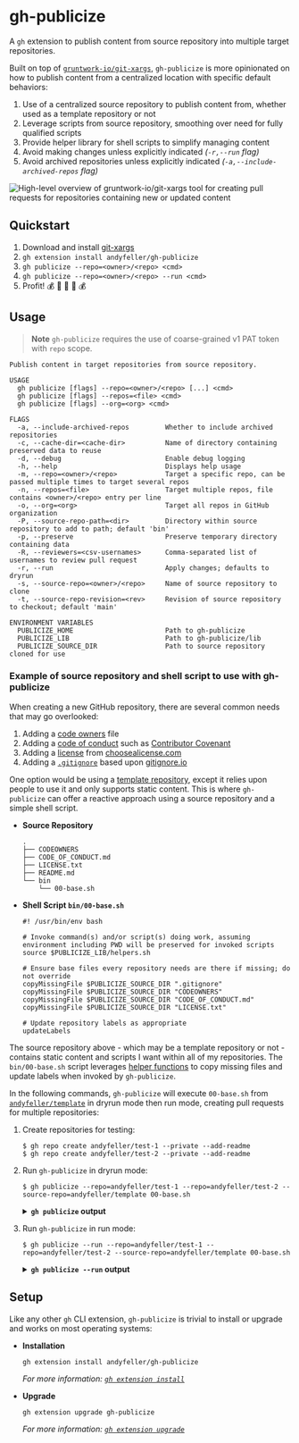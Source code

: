 # gh-publicize

A `gh` extension to publish content from source repository into multiple target repositories.

Built on top of [`gruntwork-io/git-xargs`](https://github.com/gruntwork-io/git-xargs/), `gh-publicize` is more
opinionated on how to publish content from a centralized location with specific default behaviors:

1. Use of a centralized source repository to publish content from, whether used as a template repository or not
1. Leverage scripts from source repository, smoothing over need for fully qualified scripts
1. Provide helper library for shell scripts to simplify managing content
1. Avoid making changes unless explicitly indicated _(`-r,--run` flag)_
1. Avoid archived repositories unless explicitly indicated _(`-a,--include-archived-repos` flag)_

![High-level overview of gruntwork-io/git-xargs tool for creating pull requests for repositories containing new or updated content](https://github.com/gruntwork-io/git-xargs/raw/master/docs/git-xargs-banner.png)

## Quickstart

1. Download and install [git-xargs](https://github.com/gruntwork-io/git-xargs/)
1. `gh extension install andyfeller/gh-publicize`
1. `gh publicize --repo=<owner>/<repo> <cmd>`
1. `gh publicize --repo=<owner>/<repo> --run <cmd>`
1. Profit! :moneybag: :money_with_wings: :money_mouth_face: :money_with_wings: :moneybag:

## Usage

> **Note**
> `gh-publicize` requires the use of coarse-grained v1 PAT token with `repo` scope.

```shell
Publish content in target repositories from source repository.

USAGE
  gh publicize [flags] --repo=<owner>/<repo> [...] <cmd>
  gh publicize [flags] --repos=<file> <cmd>
  gh publicize [flags] --org=<org> <cmd>

FLAGS
  -a, --include-archived-repos         Whether to include archived repositories
  -c, --cache-dir=<cache-dir>          Name of directory containing preserved data to reuse
  -d, --debug                          Enable debug logging
  -h, --help                           Displays help usage
  -m, --repo=<owner>/<repo>            Target a specific repo, can be passed multiple times to target several repos
  -n, --repos=<file>                   Target multiple repos, file contains <owner>/<repo> entry per line
  -o, --org=<org>                      Target all repos in GitHub organization
  -P, --source-repo-path=<dir>         Directory within source repository to add to path; default 'bin'
  -p, --preserve                       Preserve temporary directory containing data
  -R, --reviewers=<csv-usernames>      Comma-separated list of usernames to review pull request
  -r, --run                            Apply changes; defaults to dryrun
  -s, --source-repo=<owner>/<repo>     Name of source repository to clone
  -t, --source-repo-revision=<rev>     Revision of source repository to checkout; default 'main'

ENVIRONMENT VARIABLES
  PUBLICIZE_HOME                       Path to gh-publicize
  PUBLICIZE_LIB                        Path to gh-publicize/lib
  PUBLICIZE_SOURCE_DIR                 Path to source repository cloned for use
```

### Example of source repository and shell script to use with gh-publicize

When creating a new GitHub repository, there are several common needs that may go overlooked:

1. Adding a [code owners][github-codeowners] file
1. Adding a [code of conduct][github-code of conduct] such as [Contributor Covenant][contributor covenant]
1. Adding a [license][github-license] from [choosealicense.com][choosealicense]
1. Adding a [`.gitignore`][github-gitignore] based upon [gitignore.io][gitignore.io]

One option would be using a [template repository][github-template repository], except it relies upon people to use it
and only supports static content.  This is where `gh-publicize` can offer a reactive approach using a source repository
and a simple shell script.

- **Source Repository**

  ```shell
  .
  ├── CODEOWNERS
  ├── CODE_OF_CONDUCT.md
  ├── LICENSE.txt
  ├── README.md
  └── bin
      └── 00-base.sh
  ```

- **Shell Script `bin/00-base.sh`**

  ```shell
  #! /usr/bin/env bash

  # Invoke command(s) and/or script(s) doing work, assuming environment including PWD will be preserved for invoked scripts
  source $PUBLICIZE_LIB/helpers.sh

  # Ensure base files every repository needs are there if missing; do not override
  copyMissingFile $PUBLICIZE_SOURCE_DIR ".gitignore"
  copyMissingFile $PUBLICIZE_SOURCE_DIR "CODEOWNERS"
  copyMissingFile $PUBLICIZE_SOURCE_DIR "CODE_OF_CONDUCT.md"
  copyMissingFile $PUBLICIZE_SOURCE_DIR "LICENSE.txt"

  # Update repository labels as appropriate
  updateLabels
  ```

The source repository above - which may be a template repository or not - contains static content and
scripts I want within all of my repositories.  The `bin/00-base.sh` script leverages [helper functions](lib/helpers.sh)
to copy missing files and update labels when invoked by `gh-publicize`.

In the following commands, `gh-publicize` will execute `00-base.sh` from [`andyfeller/template`][andyfeller/template] in
dryrun mode then run mode, creating pull requests for multiple repositories:

1. Create repositories for testing:

   ```shell
   $ gh repo create andyfeller/test-1 --private --add-readme
   $ gh repo create andyfeller/test-2 --private --add-readme
   ```

1. Run `gh-publicize` in dryrun mode:

   ```shell
   $ gh publicize --repo=andyfeller/test-1 --repo=andyfeller/test-2 --source-repo=andyfeller/template 00-base.sh
   ```

   <details>
     <summary>
       <b><code>gh publicize</code> output</b>
     </summary>

     ```shell
     Created temporary directory for caching data:  /var/folders/xb/svzskj1x77x3qsmwx1d84nqc0000gn/T/gh-publicizeXXX.BMdK3T1L
     Cloning andyfeller/template, checking out main
     Cloning into '/var/folders/xb/svzskj1x77x3qsmwx1d84nqc0000gn/T/gh-publicizeXXX.BMdK3T1L/_source-repo'...
     remote: Enumerating objects: 22, done.
     remote: Counting objects: 100% (22/22), done.
     remote: Compressing objects: 100% (15/15), done.
     remote: Total 22 (delta 5), reused 16 (delta 2), pack-reused 0
     Receiving objects: 100% (22/22), 6.04 KiB | 3.02 MiB/s, done.
     Resolving deltas: 100% (5/5), done.
     Already on 'main'
     Your branch is up to date with 'origin/main'.
     Executing git-xargs command
     [git-xargs] INFO[2023-07-30T17:44:59-04:00] git-xargs running...
     [git-xargs] INFO[2023-07-30T17:44:59-04:00] Dry run setting enabled. No local branches will be pushed and no PRs will be opened in Github
     Processing repos [2/2] ███████████████████████████████████████████████ 100% | 2s

     Git-xargs run summary @ 2023-07-30 21:45:04.025872 +0000 UTC

     • Runtime in seconds: 5
     • Command supplied: [00-base.sh]
     • Repo selection method: repo-flag


     All repos that were targeted for processing after filtering missing / malformed repos

     ┌──────────────────────────────────────────────────┐
     | Repo name | Repo URL                             |
     | test-1    | https://github.com/andyfeller/test-1 |
     | ------------------------------------------------ |
     | test-2    | https://github.com/andyfeller/test-2 |
     └──────────────────────────────────────────────────┘

     Repos that were successfully cloned to the local filesystem

     ┌──────────────────────────────────────────────────┐
     | Repo name | Repo URL                             |
     | test-1    | https://github.com/andyfeller/test-1 |
     | ------------------------------------------------ |
     | test-2    | https://github.com/andyfeller/test-2 |
     └──────────────────────────────────────────────────┘

     Repos that showed file changes to their working directory following command execution

     ┌──────────────────────────────────────────────────┐
     | Repo name | Repo URL                             |
     | test-1    | https://github.com/andyfeller/test-1 |
     | ------------------------------------------------ |
     | test-2    | https://github.com/andyfeller/test-2 |
     └──────────────────────────────────────────────────┘

     Repos whose local branch was not pushed because the --dry-run flag was set

     ┌──────────────────────────────────────────────────┐
     | Repo name | Repo URL                             |
     | test-1    | https://github.com/andyfeller/test-1 |
     | ------------------------------------------------ |
     | test-2    | https://github.com/andyfeller/test-2 |
     └──────────────────────────────────────────────────┘

     Repos whose specified branches did not exist on the remote, and so were first created locally

     ┌──────────────────────────────────────────────────┐
     | Repo name | Repo URL                             |
     | test-1    | https://github.com/andyfeller/test-1 |
     | ------------------------------------------------ |
     | test-2    | https://github.com/andyfeller/test-2 |
     └──────────────────────────────────────────────────┘
     ```
   </details>

1. Run `gh-publicize` in run mode:

   ```shell
   $ gh publicize --run --repo=andyfeller/test-1 --repo=andyfeller/test-2 --source-repo=andyfeller/template 00-base.sh
   ```

   <details>
     <summary>
       <b><code>gh publicize --run</code> output</b>
     </summary>

     ```shell
     Created temporary directory for caching data:  /var/folders/xb/svzskj1x77x3qsmwx1d84nqc0000gn/T/gh-publicizeXXX.PxYKGc7A
     Cloning andyfeller/template, checking out main
     Cloning into '/var/folders/xb/svzskj1x77x3qsmwx1d84nqc0000gn/T/gh-publicizeXXX.PxYKGc7A/_source-repo'...
     remote: Enumerating objects: 22, done.
     remote: Counting objects: 100% (22/22), done.
     remote: Compressing objects: 100% (15/15), done.
     remote: Total 22 (delta 5), reused 16 (delta 2), pack-reused 0
     Receiving objects: 100% (22/22), 6.04 KiB | 3.02 MiB/s, done.
     Resolving deltas: 100% (5/5), done.
     Already on 'main'
     Your branch is up to date with 'origin/main'.
     Executing git-xargs command
     [git-xargs] INFO[2023-07-30T17:45:53-04:00] git-xargs running...
     Processing repos [2/2] ███████████████████████████████████████████████ 100% | 4s

     Git-xargs run summary @ 2023-07-30 21:45:57.525786 +0000 UTC

     • Runtime in seconds: 4
     • Command supplied: [00-base.sh]
     • Repo selection method: repo-flag


     All repos that were targeted for processing after filtering missing / malformed repos

     ┌──────────────────────────────────────────────────┐
     | Repo name | Repo URL                             |
     | test-1    | https://github.com/andyfeller/test-1 |
     | ------------------------------------------------ |
     | test-2    | https://github.com/andyfeller/test-2 |
     └──────────────────────────────────────────────────┘

     Repos that were successfully cloned to the local filesystem

     ┌──────────────────────────────────────────────────┐
     | Repo name | Repo URL                             |
     | test-1    | https://github.com/andyfeller/test-1 |
     | ------------------------------------------------ |
     | test-2    | https://github.com/andyfeller/test-2 |
     └──────────────────────────────────────────────────┘

     Repos that showed file changes to their working directory following command execution

     ┌──────────────────────────────────────────────────┐
     | Repo name | Repo URL                             |
     | test-1    | https://github.com/andyfeller/test-1 |
     | ------------------------------------------------ |
     | test-2    | https://github.com/andyfeller/test-2 |
     └──────────────────────────────────────────────────┘

     Repos whose specified branches did not exist on the remote, and so were first created locally

     ┌──────────────────────────────────────────────────┐
     | Repo name | Repo URL                             |
     | test-1    | https://github.com/andyfeller/test-1 |
     | ------------------------------------------------ |
     | test-2    | https://github.com/andyfeller/test-2 |
     └──────────────────────────────────────────────────┘

     Pull requests opened

     ┌─────────────────────────────────────────────────────────┐
     | Repo name | Pull request URL                            |
     | test-1    | https://github.com/andyfeller/test-1/pull/1 |
     | ------------------------------------------------------- |
     | test-2    | https://github.com/andyfeller/test-2/pull/1 |
     └─────────────────────────────────────────────────────────┘
     ```
   </details>

## Setup

Like any other `gh` CLI extension, `gh-publicize` is trivial to install or upgrade and works on most operating systems:

- **Installation**

  ```shell
  gh extension install andyfeller/gh-publicize
  ```

  _For more information: [`gh extension install`](https://cli.github.com/manual/gh_extension_install)_

- **Upgrade**

  ```shell
  gh extension upgrade gh-publicize
  ```

  _For more information: [`gh extension upgrade`](https://cli.github.com/manual/gh_extension_upgrade)_

[andyfeller/template]: https://github.com/andyfeller/template
[choosealicense]: https://choosealicense.com/
[contributor covenant]: https://www.contributor-covenant.org/
[github-code of conduct]: https://docs.github.com/en/communities/setting-up-your-project-for-healthy-contributions/adding-a-code-of-conduct-to-your-project
[github-codeowners]: https://docs.github.com/en/github/creating-cloning-and-archiving-repositories/about-code-owners
[github-gitignore]: https://docs.github.com/en/get-started/getting-started-with-git/ignoring-files
[github-license]: https://docs.github.com/en/communities/setting-up-your-project-for-healthy-contributions/adding-a-license-to-a-repository
[github-template repository]: https://docs.github.com/en/repositories/creating-and-managing-repositories/creating-a-template-repository
[gitignore.io]: https://gitignore.io

